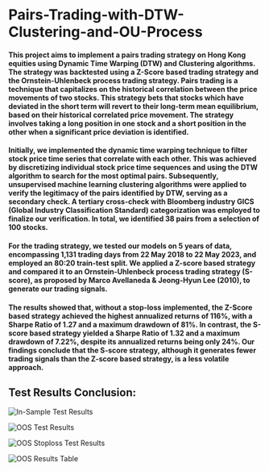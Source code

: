 # Pairs-Trading-with-DTW-Clustering-and-OU-Process
#### This project aims to implement a pairs trading strategy on Hong Kong equities using Dynamic Time Warping (DTW) and Clustering algorithms. The strategy was backtested using a Z-Score based trading strategy and the Ornstein-Uhlenbeck process trading strategy. Pairs trading is a technique that capitalizes on the historical correlation between the price movements of two stocks. This strategy bets that stocks which have deviated in the short term will revert to their long-term mean equilibrium, based on their historical correlated price movement. The strategy involves taking a long position in one stock and a short position in the other when a significant price deviation is identified.

#### Initially, we implemented the dynamic time warping technique to filter stock price time series that correlate with each other. This was achieved by discretizing individual stock price time sequences and using the DTW algorithm to search for the most optimal pairs. Subsequently, unsupervised machine learning clustering algorithms were applied to verify the legitimacy of the pairs identified by DTW, serving as a secondary check. A tertiary cross-check with Bloomberg industry GICS (Global Industry Classification Standard) categorization was employed to finalize our verification. In total, we identified 38 pairs from a selection of 100 stocks.

#### For the trading strategy, we tested our models on 5 years of data, encompassing 1,131 trading days from 22 May 2018 to 22 May 2023, and employed an 80:20 train-test split. We applied a Z-score based strategy and compared it to an Ornstein-Uhlenbeck process trading strategy (S-score), as proposed by Marco Avellaneda & Jeong-Hyun Lee (2010), to generate our trading signals.

#### The results showed that, without a stop-loss implemented, the Z-Score based strategy achieved the highest annualized returns of 116%, with a Sharpe Ratio of 1.27 and a maximum drawdown of 81%. In contrast, the S-score based strategy yielded a Sharpe Ratio of 1.32 and a maximum drawdown of 7.22%, despite its annualized returns being only 24%. Our findings conclude that the S-score strategy, although it generates fewer trading signals than the Z-score based strategy, is a less volatile approach.

## Test Results Conclusion:
![In-Sample Test Results](https://github.com/swhy0913/Pairs-Trading-with-DTW-Clustering-and-OU-Process/assets/19575677/53519e74-74a5-4d3f-9798-0a73f3c320a5)

![OOS Test Results](https://github.com/swhy0913/Pairs-Trading-with-DTW-Clustering-and-OU-Process/assets/19575677/011ea8ac-906e-4351-898d-b0c769bbe8d7)

![OOS Stoploss Test Results](https://github.com/swhy0913/Pairs-Trading-with-DTW-Clustering-and-OU-Process/assets/19575677/61e54f7d-6ec1-4bb1-9845-8df5a7620b23)

![OOS Results Table](https://github.com/swhy0913/Pairs-Trading-with-DTW-Clustering-and-OU-Process/assets/19575677/a269b7e6-34ce-4bf0-a1e8-6086f17bbac8)
